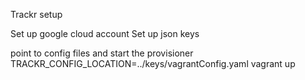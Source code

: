 Trackr setup

Set up google cloud account
Set up json keys

point to config files and start the provisioner
TRACKR_CONFIG_LOCATION=../keys/vagrantConfig.yaml vagrant up
